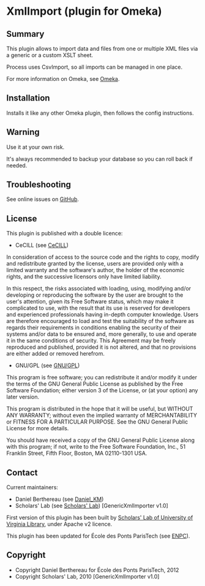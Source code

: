 
XmlImport (plugin for Omeka)
============================


Summary
-------

This plugin allows to import data and files from one or multiple XML files via
a generic or a custom XSLT sheet.

Process uses CsvImport, so all imports can be managed in one place.

For more information on Omeka, see [Omeka][1].


Installation
------------

Installs it like any other Omeka plugin, then follows the config instructions.


Warning
-------

Use it at your own risk.

It's always recommended to backup your database so you can roll back if needed.


Troubleshooting
---------------

See online issues on [GitHub][2].


License
-------

This plugin is published with a double licence:

* CeCILL (see [CeCILL][3])

In consideration of access to the source code and the rights to copy,
modify and redistribute granted by the license, users are provided only
with a limited warranty and the software's author, the holder of the
economic rights, and the successive licensors only have limited liability.

In this respect, the risks associated with loading, using, modifying
and/or developing or reproducing the software by the user are brought to
the user's attention, given its Free Software status, which may make it
complicated to use, with the result that its use is reserved for
developers and experienced professionals having in-depth computer
knowledge. Users are therefore encouraged to load and test the
suitability of the software as regards their requirements in conditions
enabling the security of their systems and/or data to be ensured and,
more generally, to use and operate it in the same conditions of
security. This Agreement may be freely reproduced and published,
provided it is not altered, and that no provisions are either added or
removed herefrom.

* GNU/GPL (see [GNU/GPL][4])

This program is free software; you can redistribute it and/or modify it under
the terms of the GNU General Public License as published by the Free Software
Foundation; either version 3 of the License, or (at your option) any later
version.

This program is distributed in the hope that it will be useful, but WITHOUT
ANY WARRANTY; without even the implied warranty of MERCHANTABILITY or FITNESS
FOR A PARTICULAR PURPOSE. See the GNU General Public License for more
details.

You should have received a copy of the GNU General Public License along with
this program; if not, write to the Free Software Foundation, Inc.,
51 Franklin Street, Fifth Floor, Boston, MA 02110-1301 USA.


Contact
-------

Current maintainers:

* Daniel Berthereau (see [Daniel_KM][5])
* Scholars' Lab (see [Scholars' Lab][6]) [GenericXmlImporter v1.0]

First version of this plugin has been built by [Scholars' Lab of University of Virginia Library][7], under Apache v2 licence.

This plugin has been updated for École des Ponts ParisTech (see [ENPC][8]).


Copyright
---------

* Copyright Daniel Berthereau for École des Ponts ParisTech, 2012
* Copyright Scholars' Lab, 2010 [GenericXmlImporter v1.0]


[1]: http://www.omeka.org "Omeka.org"
[2]: https://github.com/Daniel-KM/XmlImport "GitHub XmlImport"
[3]: http://www.cecill.info/licences/Licence_CeCILL_V2-en.html "CeCILL"
[4]: https://www.gnu.org/licenses/gpl-3.0.html "GNU/GPL"
[5]: http://github.com/Daniel-KM "Daniel_KM"
[6]: https://github.com/scholarslab "Scholars' Lab"
[7]: http://www.scholarslab.org/research/omeka-plugins/ "Scholars' Lab of University of Virginia Library"
[8]: http://bibliotheque.enpc.fr "École des Ponts ParisTech"
